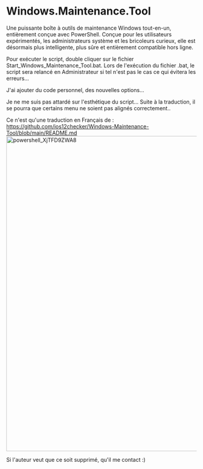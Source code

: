 # Windows.Maintenance.Tool
Une puissante boîte à outils de maintenance Windows tout-en-un, entièrement conçue avec PowerShell. Conçue pour les utilisateurs expérimentés, les administrateurs système et les bricoleurs curieux, elle est désormais plus intelligente, plus sûre et entièrement compatible hors ligne.

Pour exécuter le script, double cliquer sur le fichier Start_Windows_Maintenance_Tool.bat.
Lors de l'exécution du fichier .bat, le script sera relancé en Administrateur si tel n'est pas le cas ce qui évitera les erreurs...

J'ai ajouter du code personnel, des nouvelles options...

Je ne me suis pas attardé sur l'esthétique du script... Suite à la traduction, il se pourra que certains menu ne soient pas alignés correctement..

Ce n'est qu'une traduction en Français de : https://github.com/ios12checker/Windows-Maintenance-Tool/blob/main/README.md
<img width="1219" height="832" alt="powershell_XjTFD9ZWA8" src="https://github.com/user-attachments/assets/73d11d4d-0fed-4db4-8362-8937c7e715c6" />

Si l'auteur veut que ce soit supprimé, qu'il me contact :)
